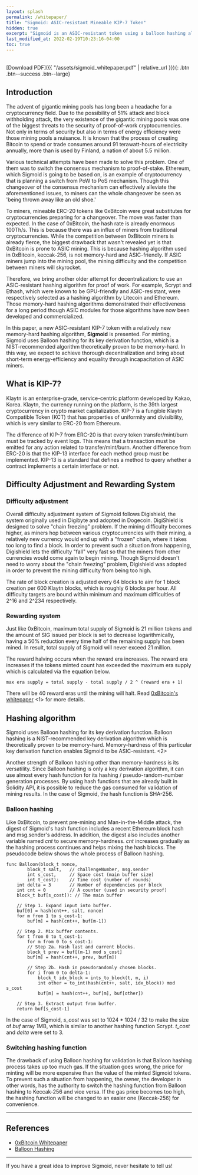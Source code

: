 ```yaml
---
layout: splash
permalink: /whitepaper/
title: "Sigmoid: ASIC-resistant Mineable KIP-7 Token"
hidden: true
excerpt: "Sigmoid is an ASIC-resistant token using a balloon hashing algorithm."
last_modified_at: 2022-02-19T10:23:16-04:00
toc: true
---
```

<br />
[Download PDF]({{ "/assets/sigmoid_whitepaper.pdf" | relative_url }}){: .btn .btn--success .btn--large}

## Introduction

The advent of gigantic mining pools has long been a headache for a cryptocurrency field. Due to the possibility of 51% attack and block withholding attack, the very existence of the gigantic mining pools was one of the biggest threats to the security of proof-of-work cryptocurrencies. Not only in terms of security but also in terms of energy efficiency were those mining pools a nuisance. It is known that the process of creating Bitcoin to spend or trade consumes around 91 terawatt-hours of electricity annually, more than is used by Finland, a nation of about 5.5 million.

Various technical attempts have been made to solve this problem. One of them was to switch the consensus mechanism to proof-of-stake. Ethereum, which Sigmoid is going to be based on, is an example of cryptocurrency that is planning a switch from PoW to PoS mechanism. Though this changeover of the consensus mechanism can effectively alleviate the aforementioned issues, to miners can the whole changeover be seen as 'being thrown away like an old shoe.'

To miners, mineable ERC-20 tokens like 0xBitcoin were great substitutes for cryptocurrencies preparing for a changeover. The move was faster than expected. In the case of 0xBitcoin, the hash rate is already enormous 100Th/s. This is because there was an influx of miners from traditional cryptocurrencies. While the competition between 0xBitcoin miners is already fierce, the biggest drawback that wasn't revealed yet is that 0xBitcoin is prone to ASIC mining. This is because hashing algorithm used in 0xBitcoin, keccak-256, is not memory-hard and ASIC-friendly. If ASIC miners jump into the mining pool, the mining difficulty and the competition between miners will skyrocket.

Therefore, we bring another older attempt for decentralization: to use an ASIC-resistant hashing algorithm for proof of work. For example, Scrypt and Ethash, which were known to be GPU-friendly and ASIC-resistant, were respectively selected as a hashing algorithm by Litecoin and Ethereum. Those memory-hard hashing algorithms demonstrated their effectiveness for a long period though ASIC modules for those algorithms have now been developed and commercialized.

In this paper, a new ASIC-resistant KIP-7 token with a relatively new memory-hard hashing algorithm, **Sigmoid** is presented. For minting, Sigmoid uses Balloon hashing for its key derivation function, which is a NIST-recommended algorithm theoretically proven to be memory-hard. In this way, we expect to achieve thorough decentralization and bring about short-term energy-efficiency and equality through incapacitation of ASIC miners.

## What is KIP-7?
Klaytn is an enterprise-grade, service-centric platform developed by Kakao, Korea. Klaytn, the currency running on the platform, is the 39th largest cryptocurrency in crypto market capitalization. KIP-7 is a fungible Klaytn Compatible Token (KCT) that has properties of uniformity and divisibility, which is very similar to ERC-20 from Ethereum.

The difference of KIP-7 from ERC-20 is that every token transfer/mint/burn must be tracked by event logs. This means that a transaction must be emitted for any action related to transfer/mint/burn. Another difference from ERC-20 is that the KIP-13 interface for each method group must be implemented. KIP-13 is a standard that defines a method to query whether a contract implements a certain interface or not.

## Difficulty Adjustment and Rewarding System

### Difficulty adjustment

Overall difficulty adjustment system of Sigmoid follows Digishield, the system originally used in Digibyte and adopted in Dogecoin. DigiShield is designed to solve "chain freezing" problem. If the mining difficulty becomes higher, as miners hop between various cryptocurrencies with their mining, a relatively new currency would end up with a "frozen" chain, where it takes too long to find a block. In order to prevent such a situation from happening, Digishield lets the difficulty "fall" very fast so that the miners from other currencies would come again to begin mining. Though Sigmoid doesn't need to worry about the "chain freezing" problem, Digishield was adopted in order to prevent the mining difficulty from being too high.

The rate of block creation is adjusted every 64 blocks to aim for 1 block creation per 600 Klaytn blocks, which is roughly 6 blocks per hour. All difficulty targets are bound within minimum and maximum difficulties of 2^16 and 2^234 respectively.

### Rewarding system

Just like 0xBitcoin, maximum total supply of Sigmoid is 21 million tokens and the amount of SIG issued per block is set to decrease logarithmically, having a 50\% reduction every time half of the remaining supply has been mined. In result, total supply of Sigmoid will never exceed 21 million.

The reward halving occurs when the reward era increases. The reward era increases if the tokens minted count has exceeded the maximum era supply which is calculated via the equation below.

    max era supply = total supply - total supply / 2 ^ (reward era + 1)

There will be 40 reward eras until the mining will halt. Read [0xBitcoin's whitepaper](https://github.com/0xbitcoin/white-paper-v2) <1> for more details.

## Hashing algorithm

Sigmoid uses Balloon hashing for its key derivation function. Balloon hashing is a NIST-recommended key derivation algorithm which is theoretically proven to be memory-hard. Memory-hardness of this particular key derivation function enables Sigmoid to be ASIC-resistant. <2>

Another strength of Balloon hashing other than memory-hardness is its versatility. Since Balloon hashing is only a key derivation algorithm, it can use almost every hash function for its hashing / pseudo-random-number generation processes. By using hash functions that are already built in Solidity API, it is possible to reduce the gas consumed for validation of mining results. In the case of Sigmoid, the hash function is SHA-256.

### Balloon hashing

Like 0xBitcoin, to prevent pre-mining and Man-in-the-Middle attack, the digest of Sigmoid's hash function includes a recent Ethereum block hash and msg.sender's address. In addition, the digest also includes another variable named *cnt* to secure memory-hardness. *cnt* increases gradually as the hashing process continues and helps mixing the hash blocks. The pseudocode below shows the whole process of Balloon hashing. 

```
func Balloon(block_t nonce,
        block_t salt,   // challengeNumber, msg.sender
        int s_cost,     // Space cost (main buffer size)
        int t_cost):    // Time cost (number of rounds)
    int delta = 3       // Number of dependencies per block
    int cnt = 0         // A counter (used in security proof)
    block_t buf[s_cost]): // The main buffer

    // Step 1. Expand input into buffer.
    buf[0] = hash(cnt++, salt, nonce)
    for m from 1 to s_cost-1:
        buf[m] = hash(cnt++, buf[m-1])

    // Step 2. Mix buffer contents.
    for t from 0 to t_cost-1:
        for m from 0 to s_cost-1:
        // Step 2a. Hash last and current blocks.
        block_t prev = buf[(m-1) mod s_cost]
        buf[m] = hash(cnt++, prev, buf[m])

        // Step 2b. Hash in pseudorandomly chosen blocks.
        for i from 0 to delta-1:
            block_t idx_block = ints_to_block(t, m, i)
            int other = to_int(hash(cnt++, salt, idx_block)) mod s_cost
            buf[m] = hash(cnt++, buf[m], buf[other])

    // Step 3. Extract output from buffer.
    return buf[s_cost-1]
```

In the case of Sigmoid, *s_cost* was set to 1024 * 1024 / 32 to make the size of *buf* array 1MB, which is similar to another hashing function Scrypt. *t_cost* and *delta* were set to 3.

### Switching hashing function

The drawback of using Balloon hashing for validation is that Balloon hashing process takes up too much gas. If the situation goes wrong, the price for minting will be more expensive than the value of the minted Sigmoid tokens. To prevent such a situation from happening, the owner, the developer in other words, has the authority to switch the hashing function from Balloon hashing to Keccak-256 and vice versa. If the gas price becomes too high, the hashing function will be changed to an easier one (Keccak-256) for convenience.

---

## References

- [0xBitcoin Whitepaper](https://github.com/0xbitcoin/white-paper-v2)
- [Balloon Hashing](https://eprint.iacr.org/2016/027.pdf)

---

If you have a great idea to improve Sigmoid, never hesitate to tell us!
